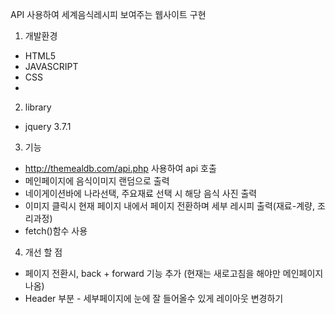 API 사용하여 세계음식레시피 보여주는 웹사이트 구현

1. 개발환경
- HTML5
- JAVASCRIPT
- CSS
-
2. library
- jquery 3.7.1

3. 기능
- http://themealdb.com/api.php 사용하여 api 호출
- 메인페이지에 음식이미지 랜덤으로 출력
- 네이게이션바에 나라선택, 주요재료 선택 시 해당 음식 사진 출력
- 이미지 클릭시 현재 페이지 내에서 페이지 전환하며 세부 레시피 출력(재료-계량, 조리과정)
- fetch()함수 사용 

4. 개선 할 점
- 페이지 전환시, back + forward 기능 추가 (현재는 새로고침을 해야만 메인페이지 나옴)
- Header 부분 - 세부페이지에 눈에 잘 들어올수 있게 레이아웃 변경하기 
 

